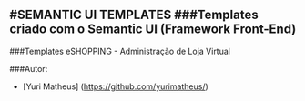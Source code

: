#SEMANTIC UI TEMPLATES
###Templates criado com o Semantic UI (Framework Front-End)
---

###Templates
eSHOPPING - Administração de Loja Virtual

###Autor:
- [Yuri Matheus] (https://github.com/yurimatheus/)